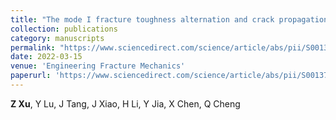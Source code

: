 ```yaml
---
title: "The mode I fracture toughness alternation and crack propagation behavior evolution due to long-term Sc-CO2 saturation"
collection: publications
category: manuscripts
permalink: "https://www.sciencedirect.com/science/article/abs/pii/S0013794422000261"
date: 2022-03-15
venue: 'Engineering Fracture Mechanics'
paperurl: 'https://www.sciencedirect.com/science/article/abs/pii/S0013794422000261'
---
```

**Z Xu**, Y Lu, J Tang, J Xiao, H Li, Y Jia, X Chen, Q Cheng
